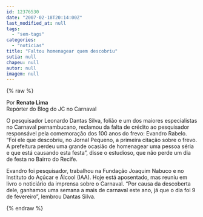 ```yaml
---
id: 12376530
date: "2007-02-18T20:14:00Z"
last_modified_at: null
tags:
  - "sem-tags"
categories:
  - "noticias"
title: "Faltou homenagear quem descobriu"
sutia: null
chapeu: null
autor: null
imagem: null
---
```

{% raw %}
<p><P>Por <STRONG>Renato Lima<BR></STRONG>Repórter do Blog do JC no Carnaval</P></p>
<p><P>O pesquisador Leonardo Dantas Silva, folião e um dos maiores especialistas no Carnaval pernambucano, reclamou da falta de crédito ao pesquisador responsável pela comemoração dos 100 anos do frevo: Evandro Rabelo. “Foi ele que descobriu, no Jornal Pequeno, a primeira citação sobre o frevo. A prefeitura perdeu uma grande ocasião de homenagear uma pessoa séria e que está causando esta festa”, disse o estudioso, que não perde um dia de festa no Bairro do Recife.</P></p>
<p><P>Evandro foi pesquisador, trabalhou na Fundação Joaquim Nabuco e no Instituto do Açúcar e Álcool (IAA). Hoje está aposentado, mas reuniu em livro o noticiário da imprensa sobre o Carnaval. “Por causa da descoberta dele, ganhamos uma semana a mais de carnaval este ano, já que o dia foi 9 de fevereiro”, lembrou Dantas Silva.</P> </p>
{% endraw %}